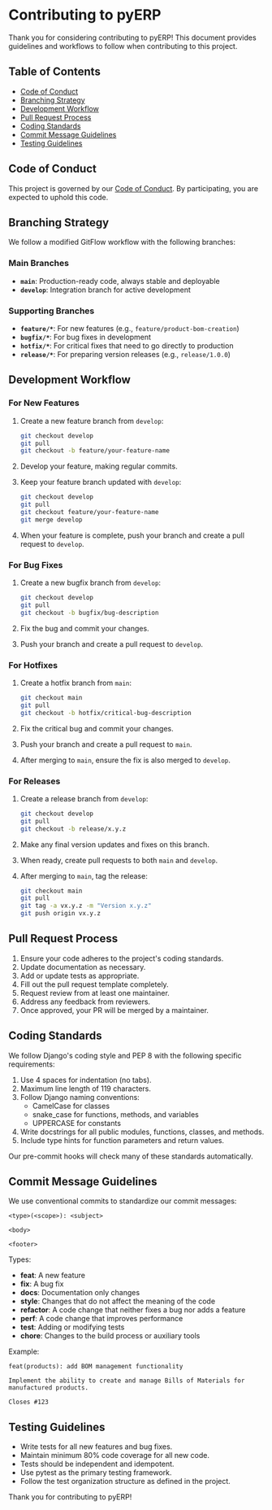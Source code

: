 # Contributing to pyERP

Thank you for considering contributing to pyERP! This document provides guidelines and workflows to follow when contributing to this project.

## Table of Contents

- [Code of Conduct](#code-of-conduct)
- [Branching Strategy](#branching-strategy)
- [Development Workflow](#development-workflow)
- [Pull Request Process](#pull-request-process)
- [Coding Standards](#coding-standards)
- [Commit Message Guidelines](#commit-message-guidelines)
- [Testing Guidelines](#testing-guidelines)

## Code of Conduct

This project is governed by our [Code of Conduct](CODE_OF_CONDUCT.md). By participating, you are expected to uphold this code.

## Branching Strategy

We follow a modified GitFlow workflow with the following branches:

### Main Branches

- **`main`**: Production-ready code, always stable and deployable
- **`develop`**: Integration branch for active development

### Supporting Branches

- **`feature/*`**: For new features (e.g., `feature/product-bom-creation`)
- **`bugfix/*`**: For bug fixes in development
- **`hotfix/*`**: For critical fixes that need to go directly to production
- **`release/*`**: For preparing version releases (e.g., `release/1.0.0`)

## Development Workflow

### For New Features

1. Create a new feature branch from `develop`:
   ```bash
   git checkout develop
   git pull
   git checkout -b feature/your-feature-name
   ```

2. Develop your feature, making regular commits.

3. Keep your feature branch updated with `develop`:
   ```bash
   git checkout develop
   git pull
   git checkout feature/your-feature-name
   git merge develop
   ```

4. When your feature is complete, push your branch and create a pull request to `develop`.

### For Bug Fixes

1. Create a new bugfix branch from `develop`:
   ```bash
   git checkout develop
   git pull
   git checkout -b bugfix/bug-description
   ```

2. Fix the bug and commit your changes.

3. Push your branch and create a pull request to `develop`.

### For Hotfixes

1. Create a hotfix branch from `main`:
   ```bash
   git checkout main
   git pull
   git checkout -b hotfix/critical-bug-description
   ```

2. Fix the critical bug and commit your changes.

3. Push your branch and create a pull request to `main`.
   
4. After merging to `main`, ensure the fix is also merged to `develop`.

### For Releases

1. Create a release branch from `develop`:
   ```bash
   git checkout develop
   git pull
   git checkout -b release/x.y.z
   ```

2. Make any final version updates and fixes on this branch.

3. When ready, create pull requests to both `main` and `develop`.

4. After merging to `main`, tag the release:
   ```bash
   git checkout main
   git pull
   git tag -a vx.y.z -m "Version x.y.z"
   git push origin vx.y.z
   ```

## Pull Request Process

1. Ensure your code adheres to the project's coding standards.
2. Update documentation as necessary.
3. Add or update tests as appropriate.
4. Fill out the pull request template completely.
5. Request review from at least one maintainer.
6. Address any feedback from reviewers.
7. Once approved, your PR will be merged by a maintainer.

## Coding Standards

We follow Django's coding style and PEP 8 with the following specific requirements:

1. Use 4 spaces for indentation (no tabs).
2. Maximum line length of 119 characters.
3. Follow Django naming conventions:
   - CamelCase for classes
   - snake_case for functions, methods, and variables
   - UPPERCASE for constants
4. Write docstrings for all public modules, functions, classes, and methods.
5. Include type hints for function parameters and return values.

Our pre-commit hooks will check many of these standards automatically.

## Commit Message Guidelines

We use conventional commits to standardize our commit messages:

```
<type>(<scope>): <subject>

<body>

<footer>
```

Types:
- **feat**: A new feature
- **fix**: A bug fix
- **docs**: Documentation only changes
- **style**: Changes that do not affect the meaning of the code
- **refactor**: A code change that neither fixes a bug nor adds a feature
- **perf**: A code change that improves performance
- **test**: Adding or modifying tests
- **chore**: Changes to the build process or auxiliary tools

Example:
```
feat(products): add BOM management functionality

Implement the ability to create and manage Bills of Materials for manufactured products.

Closes #123
```

## Testing Guidelines

- Write tests for all new features and bug fixes.
- Maintain minimum 80% code coverage for all new code.
- Tests should be independent and idempotent.
- Use pytest as the primary testing framework.
- Follow the test organization structure as defined in the project.

Thank you for contributing to pyERP! 